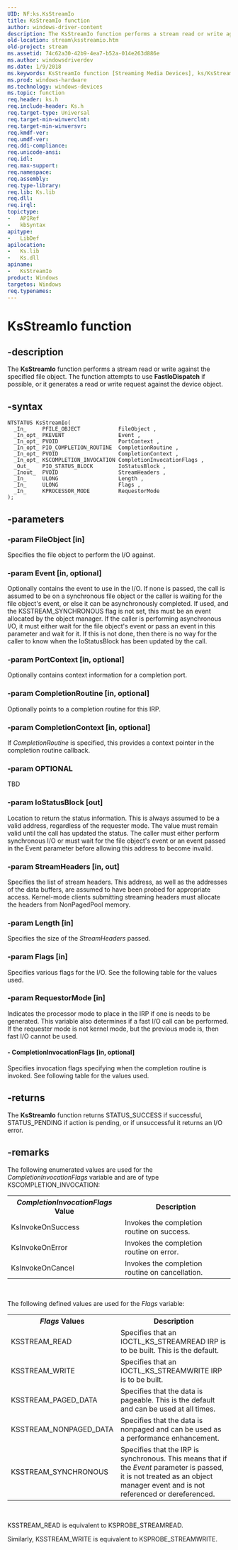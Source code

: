 ```yaml
---
UID: NF:ks.KsStreamIo
title: KsStreamIo function
author: windows-driver-content
description: The KsStreamIo function performs a stream read or write against the specified file object. The function attempts to use FastIoDispatch if possible, or it generates a read or write request against the device object.
old-location: stream\ksstreamio.htm
old-project: stream
ms.assetid: 74c62a30-42b9-4ea7-b52a-014e263d886e
ms.author: windowsdriverdev
ms.date: 1/9/2018
ms.keywords: KsStreamIo function [Streaming Media Devices], ks/KsStreamIo, ksfunc_c2f256a3-f01a-45e1-b7de-1eed5bacde7a.xml, KsStreamIo, stream.ksstreamio
ms.prod: windows-hardware
ms.technology: windows-devices
ms.topic: function
req.header: ks.h
req.include-header: Ks.h
req.target-type: Universal
req.target-min-winverclnt: 
req.target-min-winversvr: 
req.kmdf-ver: 
req.umdf-ver: 
req.ddi-compliance: 
req.unicode-ansi: 
req.idl: 
req.max-support: 
req.namespace: 
req.assembly: 
req.type-library: 
req.lib: Ks.lib
req.dll: 
req.irql: 
topictype:
-	APIRef
-	kbSyntax
apitype:
-	LibDef
apilocation:
-	Ks.lib
-	Ks.dll
apiname:
-	KsStreamIo
product: Windows
targetos: Windows
req.typenames: 
---
```


# KsStreamIo function


## -description


The <b>KsStreamIo</b> function performs a stream read or write against the specified file object. The function attempts to use <b>FastIoDispatch</b> if possible, or it generates a read or write request against the device object.


## -syntax


````
NTSTATUS KsStreamIo(
  _In_     PFILE_OBJECT            FileObject ,
  _In_opt_ PKEVENT                 Event ,
  _In_opt_ PVOID                   PortContext ,
  _In_opt_ PIO_COMPLETION_ROUTINE  CompletionRoutine ,
  _In_opt_ PVOID                   CompletionContext ,
  _In_opt_ KSCOMPLETION_INVOCATION CompletionInvocationFlags ,
  _Out_    PIO_STATUS_BLOCK        IoStatusBlock ,
  _Inout_  PVOID                   StreamHeaders ,
  _In_     ULONG                   Length ,
  _In_     ULONG                   Flags ,
  _In_     KPROCESSOR_MODE         RequestorMode 
);
````


## -parameters




### -param FileObject [in]

Specifies the file object to perform the I/O against.


### -param Event [in, optional]

Optionally contains the event to use in the I/O. If none is passed, the call is assumed to be on a synchronous file object or the caller is waiting for the file object's event, or else it can be asynchronously completed. If used, and the KSSTREAM_SYNCHRONOUS flag is not set, this must be an event allocated by the object manager. If the caller is performing asynchronous I/O, it must either wait for the file object's event or pass an event in this parameter and wait for it. If this is not done, then there is no way for the caller to know when the IoStatusBlock has been updated by the call.


### -param PortContext [in, optional]

Optionally contains context information for a completion port.


### -param CompletionRoutine [in, optional]

Optionally points to a completion routine for this IRP.


### -param CompletionContext [in, optional]

If <i>CompletionRoutine</i> is specified, this provides a context pointer in the completion routine callback.


### -param OPTIONAL

TBD


### -param IoStatusBlock [out]

Location to return the status information. This is always assumed to be a valid address, regardless of the requester mode. The value must remain valid until the call has updated the status. The caller must either perform synchronous I/O or must wait for the file object's event or an event passed in the Event parameter before allowing this address to become invalid.


### -param StreamHeaders [in, out]

Specifies the list of stream headers. This address, as well as the addresses of the data buffers, are assumed to have been probed for appropriate access. Kernel-mode clients submitting streaming headers must allocate the headers from NonPagedPool memory.


### -param Length [in]

Specifies the size of the <i>StreamHeaders</i> passed.


### -param Flags [in]

Specifies various flags for the I/O. See the following table for the values used.


### -param RequestorMode [in]

Indicates the processor mode to place in the IRP if one is needs to be generated. This variable also determines if a fast I/O call can be performed. If the requester mode is not kernel mode, but the previous mode is, then fast I/O cannot be used.


#### - CompletionInvocationFlags [in, optional]

Specifies invocation flags specifying when the completion routine is invoked. See following table for the values used.


## -returns


The <b>KsStreamIo</b> function returns STATUS_SUCCESS if successful, STATUS_PENDING if action is pending, or if unsuccessful it returns an I/O error.



## -remarks


The following enumerated values are used for the <i>CompletionInvocationFlags</i> variable and are of type KSCOMPLETION_INVOCATION:
<table>
<tr>
<th><i>CompletionInvocationFlags</i>
       Value</th>
<th>Description</th>
</tr>
<tr>
<td>
KsInvokeOnSuccess

</td>
<td>
Invokes the completion routine on success.

</td>
</tr>
<tr>
<td>
KsInvokeOnError

</td>
<td>
Invokes the completion routine on error.

</td>
</tr>
<tr>
<td>
KsInvokeOnCancel

</td>
<td>
Invokes the completion routine on cancellation.

</td>
</tr>
</table> 

The following defined values are used for the <i>Flags</i> variable:
<table>
<tr>
<th><i>Flags</i>  Values</th>
<th>Description</th>
</tr>
<tr>
<td>
KSSTREAM_READ

</td>
<td>
Specifies that an IOCTL_KS_STREAMREAD IRP is to be built. This is the default.

</td>
</tr>
<tr>
<td>
KSSTREAM_WRITE

</td>
<td>
Specifies that an IOCTL_KS_STREAMWRITE IRP is to be built.

</td>
</tr>
<tr>
<td>
KSSTREAM_PAGED_DATA

</td>
<td>
Specifies that the data is pageable. This is the default and can be used at all times.

</td>
</tr>
<tr>
<td>
KSSTREAM_NONPAGED_DATA

</td>
<td>
Specifies that the data is nonpaged and can be used as a performance enhancement.

</td>
</tr>
<tr>
<td>
KSSTREAM_SYNCHRONOUS

</td>
<td>
Specifies that the IRP is synchronous. This means that if the <i>Event</i> parameter is passed, it is not treated as an object manager event and is not referenced or dereferenced.

</td>
</tr>
</table> 

KSSTREAM_READ is equivalent to KSPROBE_STREAMREAD.

Similarly, KSSTREAM_WRITE is equivalent to KSPROBE_STREAMWRITE.


